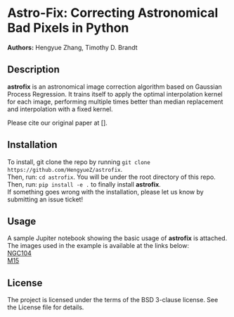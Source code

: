 # Astro-Fix: Correcting Astronomical Bad Pixels in Python
**Authors:** Hengyue Zhang, Timothy D. Brandt

## Description
**astrofix** is an astronomical image correction algorithm based on Gaussian Process Regression. It trains itself to apply the optimal interpolation kernel for each image, performing multiple times better than median replacement and interpolation with a fixed kernel.

Please cite our original paper at [].  

## Installation
To install, git clone the repo by running `git clone https://github.com/HengyueZ/astrofix`.  
Then, run: `cd astrofix`. You will be under the root directory of this repo.   
Then, run: `pip install -e .` to finally install **astrofix**.  
If something goes wrong with the installation, please let us know by submitting an issue ticket!

## Usage
A sample Jupiter notebook showing the basic usage of **astrofix** is attached. The images used in the example is available at the links below:  
[NGC104](https://archive.lco.global/?q=a&RLEVEL=&PROPID=&INSTRUME=&OBJECT=&SITEID=&TELID=&FILTER=&OBSTYPE=&EXPTIME=&BLKUID=&REQNUM=&basename=cpt0m407-kb84-20200917-0147-e91&start=2020-09-17%2000%3A00&end=2020-09-18%2000%3A00&id=&public=true)  
[M15](https://archive.lco.global/?q=a&RLEVEL=&PROPID=&INSTRUME=&OBJECT=&SITEID=&TELID=&FILTER=&OBSTYPE=&EXPTIME=&BLKUID=&REQNUM=&basename=cpt0m407-kb84-20201021-0084-e91&start=2020-10-21%2000%3A00&end=2021-10-22%2000%3A00&id=&public=true)

## License
The project is licensed under the terms of the BSD 3-clause license. See the License file for details.

